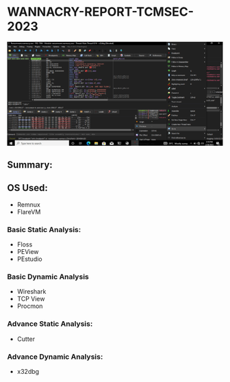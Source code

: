 # WANNACRY-REPORT-TCMSEC-2023
<img src="x32dbg_pic.png">

## Summary:

## OS Used:
- Remnux
- FlareVM

### Basic Static Analysis:
 - Floss
 - PEView 
 - PEstudio
 
### Basic Dynamic Analysis
- Wireshark
- TCP View
- Procmon

### Advance Static Analysis:
- Cutter

### Advance Dynamic Analysis:
- x32dbg

 

 
